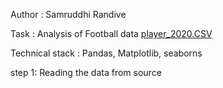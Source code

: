 Author : Samruddhi Randive

Task : Analysis of Football data 
[player_2020.CSV](https://github.com/samruddhi0507/Analysis-of-football-data/files/6526874/player_2020.CSV)

Technical stack : Pandas, Matplotlib, seaborns

step 1: Reading the data from source
